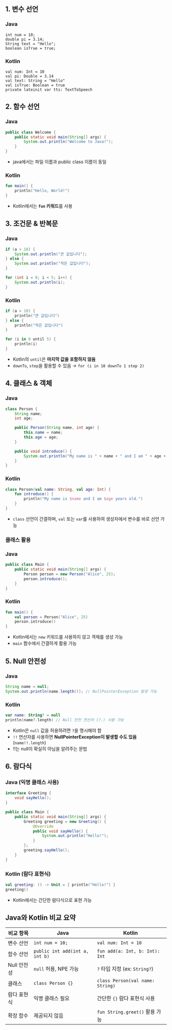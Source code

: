 ## 1. 변수 선언

### Java

```
int num = 10;
double pi = 3.14;
String text = "Hello";
boolean isTrue = true;
```

### Kotlin

```
val num: Int = 10
val pi: Double = 3.14
val text: String = "Hello"
val isTrue: Boolean = true
private lateinit var tts: TextToSpeech
```

## 2. 함수 선언

### Java

```java
public class Welcome {
    public static void main(String[] args) {
        System.out.println("Welcome to Java!");
    }
}
```

- java에서는 파일 이름과 public class 이름이 동일

### Kotlin

```kotlin
fun main() {
    println("Hello, World!")
}
```

- Kotlin에서는 **`fun` 키워드**를 사용

## 3. 조건문 & 반복문

### Java

```java
if (a > 10) {
    System.out.println("큰 값입니다");
} else {
    System.out.println("작은 값입니다");
}
```

```java
for (int i = 0; i < 5; i++) {
    System.out.println(i);
}
```

### Kotlin

```kotlin
if (a > 10) {
    println("큰 값입니다")
} else {
    println("작은 값입니다")
}
```

```kotlin
for (i in 0 until 5) {
    println(i)
}
```

- Kotlin의 `until`은 **마지막 값을 포함하지 않음**
- `downTo`, `step`을 활용할 수 있음 → `for (i in 10 downTo 1 step 2)`

## 4. 클래스 & 객체

### Java

```java
class Person {
    String name;
    int age;

    public Person(String name, int age) {
        this.name = name;
        this.age = age;
    }

    public void introduce() {
        System.out.println("My name is " + name + " and I am " + age + " years old.");
    }
}
```

### Kotlin

```kotlin
class Person(val name: String, val age: Int) {
    fun introduce() {
        println("My name is $name and I am $age years old.")
    }
}
```

- `class` 선언이 간결하며, `val` 또는 `var`를 사용하여 생성자에서 변수를 바로 선언 가능

### 클래스 활용

### Java

```java
public class Main {
    public static void main(String[] args) {
        Person person = new Person("Alice", 25);
        person.introduce();
    }
}
```

### Kotlin

```kotlin
fun main() {
    val person = Person("Alice", 25)
    person.introduce()
}
```

- Kotlin에서는 `new` 키워드를 사용하지 않고 객체를 생성 가능
- `main` 함수에서 간결하게 활용 가능

## 5. Null 안전성

### Java

```java
String name = null;
System.out.println(name.length()); // NullPointerException 발생 가능
```

### Kotlin

```kotlin
var name: String? = null
println(name?.length) // Null 안전 연산자 (?.) 사용 가능
```

- Kotlin은 `null` 값을 허용하려면 `?`을 명시해야 함
- `!!` 연산자를 사용하면 **NullPointerException이 발생할 수도 있음** (`name!!.length`)
- !!는 null이 확실히 아님을 알려주는 문법

## 6. 람다식

### Java (익명 클래스 사용)

```java
interface Greeting {
    void sayHello();
}

public class Main {
    public static void main(String[] args) {
        Greeting greeting = new Greeting() {
            @Override
            public void sayHello() {
                System.out.println("Hello!");
            }
        };
        greeting.sayHello();
    }
}
```

### Kotlin (람다 표현식)

```kotlin
val greeting: () -> Unit = { println("Hello!") }
greeting()
```

- Kotlin에서는 간단한 람다식으로 표현 가능

## Java와 Kotlin 비교 요약

| 비교 항목 | Java | Kotlin |
| --- | --- | --- |
| 변수 선언 | `int num = 10;` | `val num: Int = 10` |
| 함수 선언 | `public int add(int a, int b)` | `fun add(a: Int, b: Int): Int` |
| Null 안전성 | `null` 허용, NPE 가능 | `?` 타입 지정 (ex: `String?`) |
| 클래스 | `class Person {}` | `class Person(val name: String)` |
| 람다 표현식 | 익명 클래스 필요 | 간단한 `{}` 람다 표현식 사용 |
| 확장 함수 | 제공되지 않음 | `fun String.greet()` 활용 가능 |
